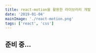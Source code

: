 ```yaml
---
title: react-motion을 활용한 라이브러리 개발
date: '2019-01-04'
mainImage: './react-motion.png'
tags: ['react', 'css']
---
```


## 준비 중...
